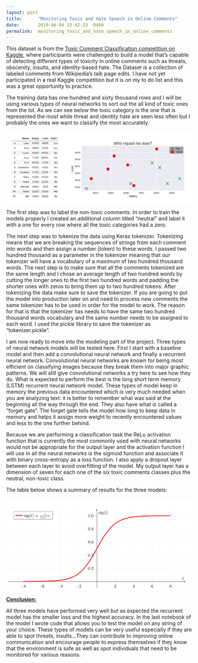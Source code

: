 ```yaml
---
layout: post
title:      "Monitoring Toxic and Hate Speech in Online Comments"
date:       2019-06-04 23:42:33 -0400
permalink:  monitoring_toxic_and_hate_speech_in_online_comments
---
```



This dataset is from the [Toxic Comment Classification competition on Kaggle](https://www.kaggle.com/c/jigsaw-toxic-comment-classification-challenge#description), where participants were challenged to build a model that’s capable of detecting different types of toxicity in online comments such as threats, obscenity, insults, and identity-based hate. The Dataset is a collection of labeled comments from Wikipedia’s talk page edits. I have not yet participated in a real Kaggle competition but it is on my to do list and this was a great opportunity to practice. 

The training data has one hundred and sixty thousand rows and I will be using various types of neural networks to sort out the all kind of toxic ones from the lot. As we can see below the toxic category is the one that is represented the most while threat and identity hate are seen less often but I probably the ones we want to classify the most accurately. 

![](img/46.png)

The first step was to label the non-toxic comments. In order to train the models properly I created an additional column titled “neutral” and label it with a one for every row where all the toxic categories had a zero. 

The next step was to tokenize the data using Keras tokenizer. Tokenizing means that we are breaking the sequences of strings from each comment into words and then assign a number (token) to these words. I passed two hundred thousand as a parameter in the tokenizer meaning that our tokenizer will have a vocabulary of a maximum of two hundred thousand words. The next step is to make sure that all the comments tokenized are the same length and I chose an average length of two hundred words by cutting the longer ones to the first two hundred words and padding the shorter ones with zeros to bring them up to two hundred tokens. After tokenizing the data make sure to save the tokenizer. If you are going to put the model into production later on and need to process new comments the same tokenizer has to be used in order for the model to work. The reason for that is that the tokenizer has needs to have the same two hundred thousand words vocabulary and the same number needs to be assigned to each word. I used the pickle library to save the tokenizer as “tokenizer.pickle”. 

I am now ready to move into the modeling part of the project. Three types of neural network models will be tested here. First I start with a baseline model and then add a convolutional neural network and finally a recurrent neural network. Convolutional neural networks are known for being most efficient on classifying images because they break them into major graphic patterns. We will still give convolutional networks a try here to see how they do. What is expected to perform the best is the long short term memory (LSTM) recurrent neural network model.  These types of model keep in memory the previous data encountered which is very much needed when you are analyzing text: it is better to remember what was said at the beginning all the way through the end. They also have what is called a “forget gate”. The forget gate tells the model how long to keep data in memory and helps it assign more weight to recently encountered values and less to the one further behind. 

Because we are performing a classification task the ReLu activation function that is currently the most commonly used with neural networks would not be appropriate for the output layer and the activation function I will use in all the neural networks is the sigmoid function and associate it with binary cross-entropy as a loss function. I also apply a dropout layer between each layer to avoid overfitting of the model. My output layer has a dimension of seven for each one of the six toxic comments classes plus the neutral, non-toxic class. 

The table below shows a summary of results for the three models:

![](img/47.png)

<u><b>Conclusion:</b></u>

All three models have performed very well but as expected the recurrent model has the smaller loss and the highest accuracy. In the last notebook of the model I wrote code that allows you to test the model on any string of your choice. These types of models can be very useful especially if they are able to spot threats, insults…They can contribute to improving online communication and encourage people to express themselves if they know that the environment is safe as well as spot individuals that need to be monitored for various reasons.


